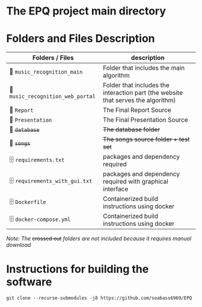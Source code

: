 # The EPQ project main directory
# Folders and Files Description
| Folders / Files | description |
| --- | --- |
| 📁 `music_recognition_main` | Folder that includes the main algorithm |
| 📁 `music_recognition_web_portal` | Folder that includes the interaction part (the website that serves the algorithm) |
| 📁 `Report` | The Final Report Source |
| 📁 `Presentation` | The Final Presentation Source |
| 📁 ~~`database`~~ | ~~The database folder~~ |
| 📁 ~~`songs`~~ | ~~The songs source folder + test set~~ |
| 🗄️ `requirements.txt` | packages and dependency required |
| 🗄️ `requirements_with_gui.txt` | packages and dependency required with graphical interface |
| 🗄️ `Dockerfile` | Containerized build instructions using docker |
| 🗄️ `docker-compose.yml` | Containerized build instructions using docker |

*Note: The* ~~crossed out~~ *folders are not included because it requires manual download*
# Instructions for building the software 

`git clone --recurse-submodules -j8 https://github.com/seabass6969/EPQ`
